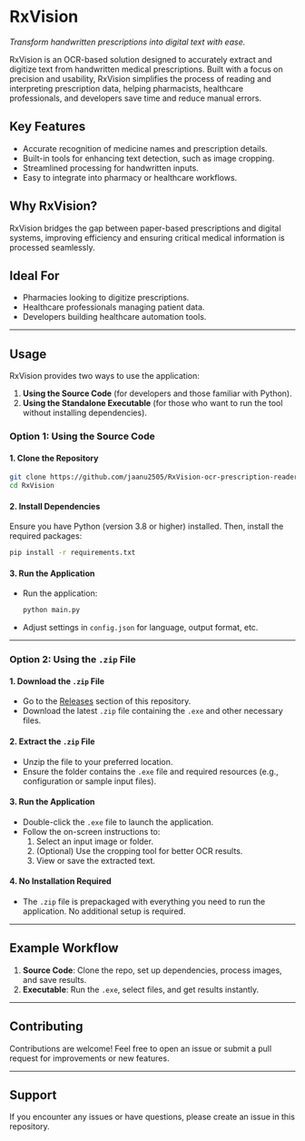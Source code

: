# RxVision

*Transform handwritten prescriptions into digital text with ease.*

RxVision is an OCR-based solution designed to accurately extract and digitize text from handwritten medical prescriptions. Built with a focus on precision and usability, RxVision simplifies the process of reading and interpreting prescription data, helping pharmacists, healthcare professionals, and developers save time and reduce manual errors.

## Key Features
- Accurate recognition of medicine names and prescription details.
- Built-in tools for enhancing text detection, such as image cropping.
- Streamlined processing for handwritten inputs.
- Easy to integrate into pharmacy or healthcare workflows.

## Why RxVision?
RxVision bridges the gap between paper-based prescriptions and digital systems, improving efficiency and ensuring critical medical information is processed seamlessly.

## Ideal For
- Pharmacies looking to digitize prescriptions.
- Healthcare professionals managing patient data.
- Developers building healthcare automation tools.

---

## Usage

RxVision provides two ways to use the application:

1. **Using the Source Code** (for developers and those familiar with Python).
2. **Using the Standalone Executable** (for those who want to run the tool without installing dependencies).

### Option 1: Using the Source Code

#### 1. Clone the Repository
```bash
git clone https://github.com/jaanu2505/RxVision-ocr-prescription-reader
cd RxVision
```

#### 2. Install Dependencies
Ensure you have Python (version 3.8 or higher) installed. Then, install the required packages:
```bash
pip install -r requirements.txt
```

#### 3. Run the Application

- Run the application:
  ```bash
  python main.py
  ```

- Adjust settings in `config.json` for language, output format, etc.

---

### Option 2: Using the `.zip` File

#### 1. Download the `.zip` File
- Go to the [Releases](https://github.com/jaanu2505/RxVision-ocr-prescription-reader) section of this repository.
- Download the latest `.zip` file containing the `.exe` and other necessary files.

#### 2. Extract the `.zip` File
- Unzip the file to your preferred location.
- Ensure the folder contains the `.exe` file and required resources (e.g., configuration or sample input files).

#### 3. Run the Application
- Double-click the `.exe` file to launch the application.
- Follow the on-screen instructions to:
  1. Select an input image or folder.
  2. (Optional) Use the cropping tool for better OCR results.
  3. View or save the extracted text.

#### 4. No Installation Required
- The `.zip` file is prepackaged with everything you need to run the application. No additional setup is required.

---

## Example Workflow
1. **Source Code**: Clone the repo, set up dependencies, process images, and save results.
2. **Executable**: Run the `.exe`, select files, and get results instantly.

---

## Contributing
Contributions are welcome! Feel free to open an issue or submit a pull request for improvements or new features.

---

## Support
If you encounter any issues or have questions, please create an issue in this repository.

